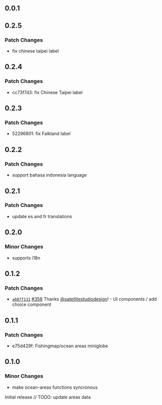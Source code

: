 ## 0.0.1

## 0.2.5

### Patch Changes

- fix chinese taipei label

## 0.2.4

### Patch Changes

- cc73f7d3: fix Chinese Taipei label

## 0.2.3

### Patch Changes

- 52296801: fix Falkland label

## 0.2.2

### Patch Changes

- support bahasa indonesia language

## 0.2.1

### Patch Changes

- update es and fr translations

## 0.2.0

### Minor Changes

- supports i18n

## 0.1.2

### Patch Changes

- [`a607f131`](https://github.com/GlobalFishingWatch/frontend/commit/a607f13101520a9c1571a36cb8198b7af04d10ea) [#358](https://github.com/GlobalFishingWatch/frontend/pull/358) Thanks [@satellitestudiodesign](https://github.com/satellitestudiodesign)! - UI components / add choice component

## 0.1.1

### Patch Changes

- e75d429f: Fishingmap/ocean areas miniglobe

## 0.1.0

### Minor Changes

- make ocean-areas functions syncronous

Initial release
// TODO: update areas data
